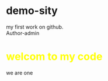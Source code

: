 # demo-sity
my first work on github.
<br>
Author-admin
<h1 style="color:yellow;">welcom to my code</h1>
<p>we are one </p>
